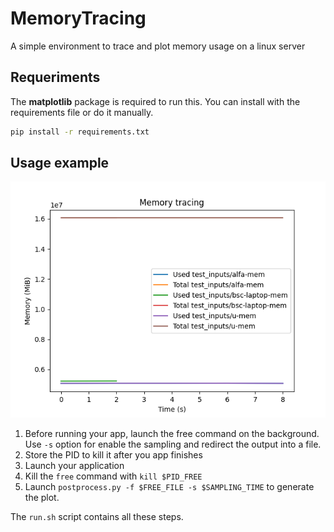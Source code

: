 # MemoryTracing

A simple environment to trace and plot memory usage on a linux server

## Requeriments
The **matplotlib** package is required to run this. You can install with the requirements file or do it manually.

```bash
pip install -r requirements.txt
```


## Usage example
![ExampleImg](examples/myPlot.png)
1. Before running your app, launch the free command on the background. Use `-s` option for enable the sampling and redirect the output into a file.
2. Store the PID to kill it after you app finishes
3. Launch your application
4. Kill the `free` command with `kill $PID_FREE`
5. Launch `postprocess.py -f $FREE_FILE -s $SAMPLING_TIME` to generate the plot.
   
The `run.sh` script contains all these steps.


